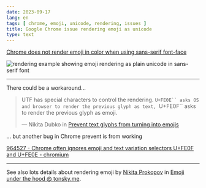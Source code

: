 ```yaml
---
date: 2023-09-17
lang: en
tags: [ chrome, emoji, unicode, rendering, issues ]
title: Google Chrome issue rendering emoji as unicode
type: text
---
```


[Chrome does not render emoji in color when using sans-serif font-face](https://stackoverflow.com/q/70705389)

![rendering example showing emoji rendering as plain unicode in sans-serif font](https://i.stack.imgur.com/aquHX.png)

---

There could be a workaround…

> UTF has special characters to control the rendering. `U+FE0E`` asks OS and browser to render the previous glyph as text, `U+FE0F`` asks to render the previous glyph as emoji.
>
> — Nikita Dubko in [Prevent text glyphs from turning into emojis](https://mefody.dev/chunks/emoji-to-text/)

… but another bug in Chrome prevent is from working

[964527 - Chrome often ignores emoji and text variation selectors U+FE0F and U+FE0E - chromium](https://bugs.chromium.org/p/chromium/issues/detail?id=964527)

---

See also lots details about rendering emoji by [Nikita Prokopov](https://tonsky.me/about/) in [Emoji under the hood @ tonsky.me](https://tonsky.me/blog/emoji/).
